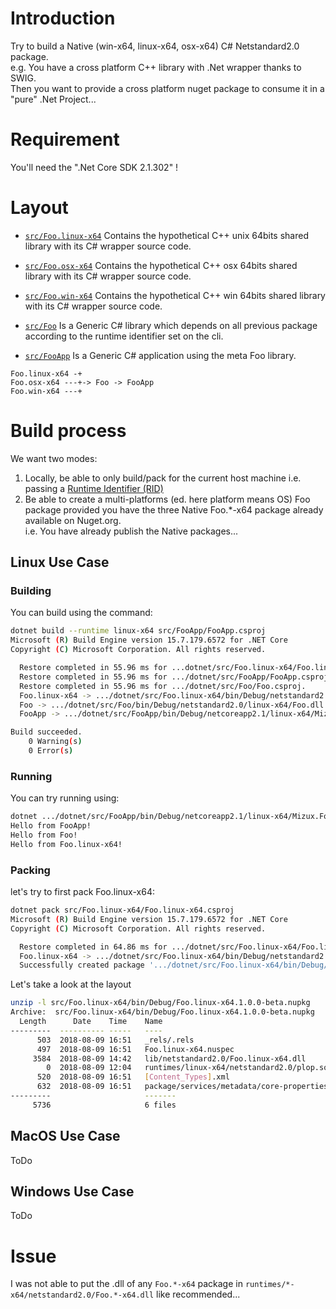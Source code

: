 # Introduction
Try to build a Native (win-x64, linux-x64, osx-x64) C# Netstandard2.0 package.  
e.g. You have a cross platform C++ library with .Net wrapper thanks to SWIG.  
Then you want to provide a cross platform nuget package to consume it in a "pure" .Net Project...

# Requirement
You'll need the ".Net Core SDK 2.1.302" !

# Layout

* [`src/Foo.linux-x64`](src/Foo.linux-x64) Contains the hypothetical C++ unix 64bits shared library with its C# wrapper source code.
* [`src/Foo.osx-x64`](src/Foo.osx-x64) Contains the hypothetical C++ osx 64bits shared library with its C# wrapper source code.
* [`src/Foo.win-x64`](src/Foo.win-x64) Contains the hypothetical C++ win 64bits shared library with its C# wrapper source code.

* [`src/Foo`](src/Foo) Is a Generic C# library which depends on all previous package according to the runtime identifier set on the cli.
* [`src/FooApp`](src/FooApp) Is a Generic C# application using the meta Foo library.

```
Foo.linux-x64 -+
Foo.osx-x64 ---+-> Foo -> FooApp
Foo.win-x64 ---+
```

# Build process
We want two modes:
1. Locally, be able to only build/pack for the current host machine i.e. passing a [Runtime Identifier (RID)](https://docs.microsoft.com/en-us/dotnet/core/rid-catalog)
2. Be able to create a multi-platforms (ed. here platform means OS) Foo package provided you have the three Native Foo.*-x64 package already available on Nuget.org.  
i.e. You have already publish the Native packages...

## Linux Use Case
### Building
You can build using the command:
```bash
dotnet build --runtime linux-x64 src/FooApp/FooApp.csproj
Microsoft (R) Build Engine version 15.7.179.6572 for .NET Core
Copyright (C) Microsoft Corporation. All rights reserved.

  Restore completed in 55.96 ms for ...dotnet/src/Foo.linux-x64/Foo.linux-x64.csproj.
  Restore completed in 55.96 ms for .../dotnet/src/FooApp/FooApp.csproj.
  Restore completed in 55.96 ms for .../dotnet/src/Foo/Foo.csproj.
  Foo.linux-x64 -> .../dotnet/src/Foo.linux-x64/bin/Debug/netstandard2.0/linux-x64/Foo.linux-x64.dll
  Foo -> .../dotnet/src/Foo/bin/Debug/netstandard2.0/linux-x64/Foo.dll
  FooApp -> .../dotnet/src/FooApp/bin/Debug/netcoreapp2.1/linux-x64/Mizux.FooApp.dll

Build succeeded.
    0 Warning(s)
    0 Error(s)
```

### Running
You can try running using:
```bash
dotnet .../dotnet/src/FooApp/bin/Debug/netcoreapp2.1/linux-x64/Mizux.FooApp.dll
Hello from FooApp!
Hello from Foo!
Hello from Foo.linux-x64!
```

### Packing
let's try to first pack Foo.linux-x64:
```bash
dotnet pack src/Foo.linux-x64/Foo.linux-x64.csproj                                                               
Microsoft (R) Build Engine version 15.7.179.6572 for .NET Core
Copyright (C) Microsoft Corporation. All rights reserved.

  Restore completed in 64.86 ms for .../dotnet/src/Foo.linux-x64/Foo.linux-x64.csproj.
  Foo.linux-x64 -> .../dotnet/src/Foo.linux-x64/bin/Debug/netstandard2.0/linux-x64/Foo.linux-x64.dll
  Successfully created package '.../dotnet/src/Foo.linux-x64/bin/Debug/Foo.linux-x64.1.0.0-beta.nupkg'.
```
Let's take a look at the layout
```bash
unzip -l src/Foo.linux-x64/bin/Debug/Foo.linux-x64.1.0.0-beta.nupkg
Archive:  src/Foo.linux-x64/bin/Debug/Foo.linux-x64.1.0.0-beta.nupkg
  Length      Date    Time    Name
---------  ---------- -----   ----
      503  2018-08-09 16:51   _rels/.rels
      497  2018-08-09 16:51   Foo.linux-x64.nuspec
     3584  2018-08-09 14:42   lib/netstandard2.0/Foo.linux-x64.dll
        0  2018-08-09 12:04   runtimes/linux-x64/netstandard2.0/plop.so
      520  2018-08-09 16:51   [Content_Types].xml
      632  2018-08-09 16:51   package/services/metadata/core-properties/3c4a144ec0f241cd9771e06f9a1479db.psmdcp
---------                     -------
     5736                     6 files
```

## MacOS Use Case
ToDo

## Windows Use Case
ToDo

# Issue
I was not able to put the .dll of any `Foo.*-x64` package in `runtimes/*-x64/netstandard2.0/Foo.*-x64.dll` like recommended...

